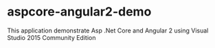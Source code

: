 # aspcore-angular2-demo
This application demonstrate Asp .Net Core and Angular 2 using Visual Studio 2015 Community Edition  
